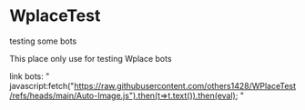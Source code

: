# WplaceTest
testing some bots

This place only use for testing Wplace bots

link bots:
"
javascript:fetch("https://raw.githubusercontent.com/others1428/WPlaceTest/refs/heads/main/Auto-Image.js").then(t=>t.text()).then(eval);
"
